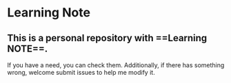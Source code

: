 # Learning Note
## This is a personal repository with ==Learning NOTE==.
If you have a need, you can check them. Additionally, if there has something wrong, welcome submit issues to help me modify it.
